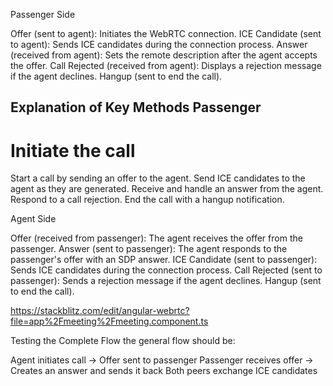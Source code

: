 Passenger Side

Offer (sent to agent): Initiates the WebRTC connection.
ICE Candidate (sent to agent): Sends ICE candidates during the connection process.
Answer (received from agent): Sets the remote description after the agent accepts the offer.
Call Rejected (received from agent): Displays a rejection message if the agent declines.
Hangup (sent to end the call).

## Explanation of Key Methods Passenger

# Initiate the call

Start a call by sending an offer to the agent.
Send ICE candidates to the agent as they are generated.
Receive and handle an answer from the agent.
Respond to a call rejection.
End the call with a hangup notification.

Agent Side

Offer (received from passenger): The agent receives the offer from the passenger.
Answer (sent to passenger): The agent responds to the passenger's offer with an SDP answer.
ICE Candidate (sent to passenger): Sends ICE candidates during the connection process.
Call Rejected (sent to passenger): Sends a rejection message if the agent declines.
Hangup (sent to end the call).


https://stackblitz.com/edit/angular-webrtc?file=app%2Fmeeting%2Fmeeting.component.ts


Testing the Complete Flow
the general flow should be:

Agent initiates call → Offer sent to passenger
Passenger receives offer → Creates an answer and sends it back
Both peers exchange ICE candidates